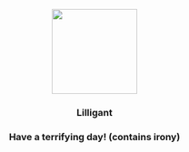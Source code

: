 <p align="center">
    <img src="https://raw.githubusercontent.com/PokeAPI/sprites/master/sprites/pokemon/549.png" width="150" height="150">
</p>
<h3 align="center"> <b>Lilligant</b></h3>
<h3 align="center">Have a terrifying day! (contains irony)</h3>
